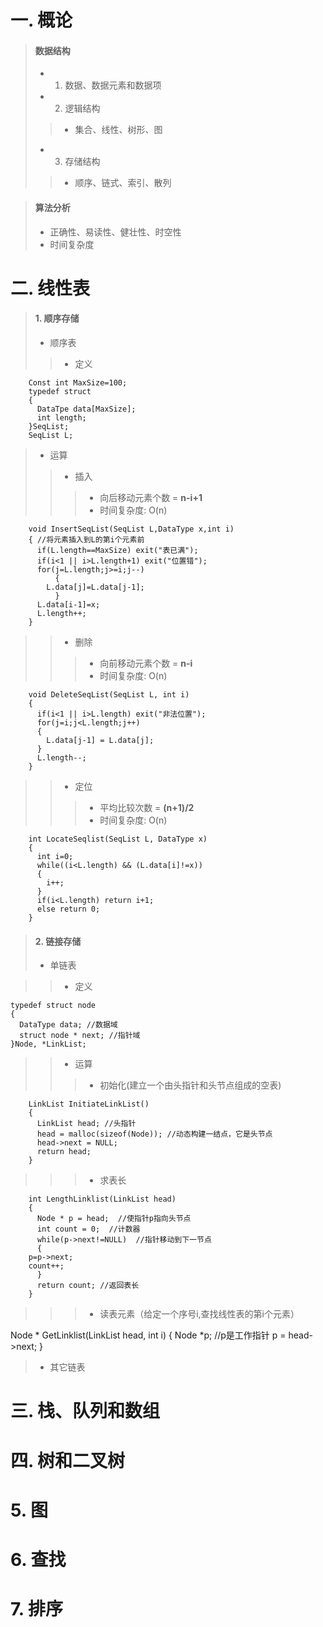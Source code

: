 # 一. 概论
> #### 数据结构
> - 1. 数据、数据元素和数据项
> - 2. 逻辑结构
> > - 集合、线性、树形、图
> 
> - 3. 存储结构 
> > - 顺序、链式、索引、散列

> #### 算法分析
> - 正确性、易读性、健壮性、时空性
> - 时间复杂度

# 二. 线性表
> #### 1. 顺序存储
> - 顺序表
> > - 定义
> > 
        Const int MaxSize=100;
	    typedef struct
	    {
	      DataTpe data[MaxSize];
	      int length;
	    }SeqList;
	    SeqList L;
	    
> - 运算
> > - 插入
> > > - 向后移动元素个数 = **n-i+1**
> > > - 时间复杂度: O(n)
> > > 
        void InsertSeqList(SeqList L,DataType x,int i)
	    { //将元素插入到L的第i个元素前
	      if(L.length==MaxSize) exit("表已满");
	      if(i<1 || i>L.length+1) exit("位置错");
	      for(j=L.length;j>=i;j--)
	    	  {
	    	L.data[j]=L.data[j-1];
	    	  }
	      L.data[i-1]=x;
	      L.length++;
	    }

> > - 删除
> > > - 向前移动元素个数 = **n-i**
> > > - 时间复杂度: O(n)
> > > 
        void DeleteSeqList(SeqList L, int i)
	    {
	      if(i<1 || i>L.length) exit("非法位置");
	      for(j=i;j<L.length;j++)
	      {
	      	L.data[j-1] = L.data[j];
	      }
	      L.length--;
	    }

> > - 定位
> > > - 平均比较次数 = **(n+1)/2**
> > > - 时间复杂度: O(n)
> > > 
        int LocateSeqlist(SeqList L, DataType x)
	    {
	      int i=0;
	      while((i<L.length) && (L.data[i]!=x))
	      {
	    	i++;
	      }
	      if(i<L.length) return i+1;
	      else return 0;
	    }

> #### 2. 链接存储
> - 单链表

> > - 定义
> > 
    typedef struct node
    {
      DataType data; //数据域
      struct node * next; //指针域
    }Node, *LinkList;

> > - 运算
> > > - 初始化(建立一个由头指针和头节点组成的空表)
> > > 
        LinkList InitiateLinkList()
	    {
	      LinkList head; //头指针
	      head = malloc(sizeof(Node)); //动态构建一结点，它是头节点
	      head->next = NULL;
	      return head;
	    }

> > > - 求表长
> > > 
        int LengthLinklist(LinkList head)
	    {
	      Node * p = head;  //使指针p指向头节点
	      int count = 0;  //计数器
	      while(p->next!=NULL)  //指针移动到下一节点
	      {
	    p=p->next;
	    count++;
	      }
	      return count; //返回表长
	    }

> > > - 读表元素（给定一个序号i,查找线性表的第i个元素）
> > > 
Node * GetLinklist(LinkList head, int i)
{
  Node *p; //p是工作指针
  p = head->next;
}


> - 其它链表

# 三. 栈、队列和数组

# 四. 树和二叉树

# 5. 图

# 6. 查找

# 7. 排序
